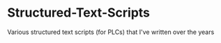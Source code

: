 # Structured-Text-Scripts
Various structured text scripts (for PLCs) that I've written over the years
